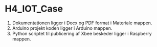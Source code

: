 # H4_IOT_Case

1. Dokumentationen ligger i Docx og PDF format i Materiale mappen.
2. Arduino projekt koden ligger i Arduino mappen.
3. Python scriptet til publicering af Xbee beskeder ligger i Raspberry mappen.
